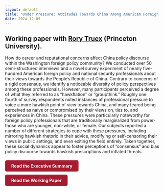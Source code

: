 ```yaml
---
layout: default
title: "Under Pressure: Attitudes Towards China Among American Foreign Policy Professionals"
date: 2024-12-09
---
```



## Working paper with [Rory Truex](https://www.rorytruex.com/) (Princeton University).

How do career and reputational concerns affect China policy discourse within the Washington foreign policy community? We conducted over 50 semi-structured interviews and a novel survey experiment of nearly five-hundred American foreign policy and national security professionals about their views towards the People’s Republic of China. Contrary to concerns of a rigid consensus, we identify a noticeable diversity of policy perspectives among these professionals. However, many participants perceived a degree of what they referred to as “hawkflation” or “groupthink.” Roughly one fourth of survey respondents noted instances of professional pressure to voice a more hawkish point of view towards China, and many feared being perceived as naive or compromised by their views on, ties to, and experiences in China. These pressures were particularly noteworthy for foreign policy professionals that are traditionally marginalized from power- those who are younger, non-white, or female. Our subjects reported a number of different strategies to cope with these pressures, including mirroring hawkish rhetoric in their advice, modifying or self-censoring their views in public settings, and even exiting the field entirely. Taken together, these social dynamics appear to foster perceptions of “consensus” and bias policy discourse towards hawkish prescriptions and inflated threats. 

<div style="margin-top: 20px;">
  <a href="https://static1.squarespace.com/static/61362c444f878116b514ec49/t/675727b4207f395589a26608/1733765044455/Executive+Summary+-+Under+Pressure+.pdf" 
     style="display: inline-block; background-color: #A51C30; color: white; padding: 10px 20px; text-decoration: none; border-radius: 5px; font-weight: bold;">
     Read the Executive Summary
  </a>
</div>

<div style="margin-top: 10px;">
  <a href="https://static1.squarespace.com/static/61362c444f878116b514ec49/t/675727341f3f295563cd8a47/1733764917153/Cerny+%26+Truex+%282024%29+-+Working+Paper+-+Under+Pressure.pdf" 
     style="display: inline-block; background-color: #A51C30; color: white; padding: 10px 20px; text-decoration: none; border-radius: 5px; font-weight: bold;">
     Read the Working Paper
  </a>
</div>

